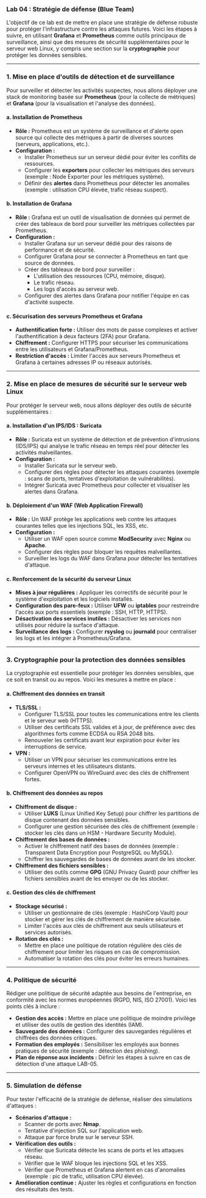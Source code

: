 ### **Lab 04 : Stratégie de défense (Blue Team)**  
L'objectif de ce lab est de mettre en place une stratégie de défense robuste pour protéger l'infrastructure contre les attaques futures. Voici les étapes à suivre, en utilisant **Grafana** et **Prometheus** comme outils principaux de surveillance, ainsi que des mesures de sécurité supplémentaires pour le serveur web Linux, y compris une section sur la **cryptographie** pour protéger les données sensibles.

---

### **1. Mise en place d'outils de détection et de surveillance**  
Pour surveiller et détecter les activités suspectes, nous allons déployer une stack de monitoring basée sur **Prometheus** (pour la collecte de métriques) et **Grafana** (pour la visualisation et l'analyse des données).  

#### **a. Installation de Prometheus**  
- **Rôle :** Prometheus est un système de surveillance et d'alerte open source qui collecte des métriques à partir de diverses sources (serveurs, applications, etc.).  
- **Configuration :**  
  - Installer Prometheus sur un serveur dédié pour éviter les conflits de ressources.  
  - Configurer les **exporters** pour collecter les métriques des serveurs (exemple : Node Exporter pour les métriques système).  
  - Définir des **alertes** dans Prometheus pour détecter les anomalies (exemple : utilisation CPU élevée, trafic réseau suspect).  

#### **b. Installation de Grafana**  
- **Rôle :** Grafana est un outil de visualisation de données qui permet de créer des tableaux de bord pour surveiller les métriques collectées par Prometheus.  
- **Configuration :**  
  - Installer Grafana sur un serveur dédié pour des raisons de performance et de sécurité.  
  - Configurer Grafana pour se connecter à Prometheus en tant que source de données.  
  - Créer des tableaux de bord pour surveiller :  
    - L'utilisation des ressources (CPU, mémoire, disque).  
    - Le trafic réseau.  
    - Les logs d'accès au serveur web.  
  - Configurer des alertes dans Grafana pour notifier l'équipe en cas d'activité suspecte.  

#### **c. Sécurisation des serveurs Prometheus et Grafana**  
- **Authentification forte :** Utiliser des mots de passe complexes et activer l'authentification à deux facteurs (2FA) pour Grafana.  
- **Chiffrement :** Configurer HTTPS pour sécuriser les communications entre les utilisateurs et Grafana/Prometheus.  
- **Restriction d'accès :** Limiter l'accès aux serveurs Prometheus et Grafana à certaines adresses IP ou réseaux autorisés.  

---

### **2. Mise en place de mesures de sécurité sur le serveur web Linux**  
Pour protéger le serveur web, nous allons déployer des outils de sécurité supplémentaires :  

#### **a. Installation d'un IPS/IDS : Suricata**  
- **Rôle :** Suricata est un système de détection et de prévention d'intrusions (IDS/IPS) qui analyse le trafic réseau en temps réel pour détecter les activités malveillantes.  
- **Configuration :**  
  - Installer Suricata sur le serveur web.  
  - Configurer des règles pour détecter les attaques courantes (exemple : scans de ports, tentatives d'exploitation de vulnérabilités).  
  - Intégrer Suricata avec Prometheus pour collecter et visualiser les alertes dans Grafana.  

#### **b. Déploiement d'un WAF (Web Application Firewall)**  
- **Rôle :** Un WAF protège les applications web contre les attaques courantes telles que les injections SQL, les XSS, etc.  
- **Configuration :**  
  - Utiliser un WAF open source comme **ModSecurity** avec **Nginx** ou **Apache**.  
  - Configurer des règles pour bloquer les requêtes malveillantes.  
  - Surveiller les logs du WAF dans Grafana pour détecter les tentatives d'attaque.  

#### **c. Renforcement de la sécurité du serveur Linux**  
- **Mises à jour régulières :** Appliquer les correctifs de sécurité pour le système d'exploitation et les logiciels installés.  
- **Configuration des pare-feux :** Utiliser **UFW** ou **iptables** pour restreindre l'accès aux ports essentiels (exemple : SSH, HTTP, HTTPS).  
- **Désactivation des services inutiles :** Désactiver les services non utilisés pour réduire la surface d'attaque.  
- **Surveillance des logs :** Configurer **rsyslog** ou **journald** pour centraliser les logs et les intégrer à Prometheus/Grafana.  

---

### **3. Cryptographie pour la protection des données sensibles**  
La cryptographie est essentielle pour protéger les données sensibles, que ce soit en transit ou au repos. Voici les mesures à mettre en place :  

#### **a. Chiffrement des données en transit**  
- **TLS/SSL :**  
  - Configurer TLS/SSL pour toutes les communications entre les clients et le serveur web (HTTPS).  
  - Utiliser des certificats SSL valides et à jour, de préférence avec des algorithmes forts comme ECDSA ou RSA 2048 bits.  
  - Renouveler les certificats avant leur expiration pour éviter les interruptions de service.  
- **VPN :**  
  - Utiliser un VPN pour sécuriser les communications entre les serveurs internes et les utilisateurs distants.  
  - Configurer OpenVPN ou WireGuard avec des clés de chiffrement fortes.  

#### **b. Chiffrement des données au repos**  
- **Chiffrement de disque :**  
  - Utiliser **LUKS** (Linux Unified Key Setup) pour chiffrer les partitions de disque contenant des données sensibles.  
  - Configurer une gestion sécurisée des clés de chiffrement (exemple : stocker les clés dans un HSM - Hardware Security Module).  
- **Chiffrement des bases de données :**  
  - Activer le chiffrement natif des bases de données (exemple : Transparent Data Encryption pour PostgreSQL ou MySQL).  
  - Chiffrer les sauvegardes de bases de données avant de les stocker.  
- **Chiffrement des fichiers sensibles :**  
  - Utiliser des outils comme **GPG** (GNU Privacy Guard) pour chiffrer les fichiers sensibles avant de les envoyer ou de les stocker.  

#### **c. Gestion des clés de chiffrement**  
- **Stockage sécurisé :**  
  - Utiliser un gestionnaire de clés (exemple : HashiCorp Vault) pour stocker et gérer les clés de chiffrement de manière sécurisée.  
  - Limiter l'accès aux clés de chiffrement aux seuls utilisateurs et services autorisés.  
- **Rotation des clés :**  
  - Mettre en place une politique de rotation régulière des clés de chiffrement pour limiter les risques en cas de compromission.  
  - Automatiser la rotation des clés pour éviter les erreurs humaines.  

---

### **4. Politique de sécurité**  
Rédiger une politique de sécurité adaptée aux besoins de l'entreprise, en conformité avec les normes européennes (RGPD, NIS, ISO 27001). Voici les points clés à inclure :  
- **Gestion des accès :** Mettre en place une politique de moindre privilège et utiliser des outils de gestion des identités (IAM).  
- **Sauvegarde des données :** Configurer des sauvegardes régulières et chiffrées des données critiques.  
- **Formation des employés :** Sensibiliser les employés aux bonnes pratiques de sécurité (exemple : détection des phishing).  
- **Plan de réponse aux incidents :** Définir les étapes à suivre en cas de détection d'une attaque LAB-05.  

---

### **5. Simulation de défense**  
Pour tester l'efficacité de la stratégie de défense, réaliser des simulations d'attaques :  
- **Scénarios d'attaque :**  
  - Scanner de ports avec **Nmap**.  
  - Tentative d'injection SQL sur l'application web.  
  - Attaque par force brute sur le serveur SSH.  
- **Vérification des outils :**  
  - Vérifier que Suricata détecte les scans de ports et les attaques réseau.  
  - Vérifier que le WAF bloque les injections SQL et les XSS.  
  - Vérifier que Prometheus et Grafana alertent en cas d'anomalies (exemple : pic de trafic, utilisation CPU élevée).  
- **Amélioration continue :** Ajuster les règles et configurations en fonction des résultats des tests. 
